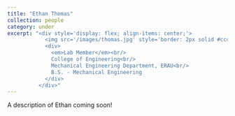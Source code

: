 ```yaml
---
title: "Ethan Thomas"
collection: people
category: under
excerpt: "<div style='display: flex; align-items: center;'>
            <img src='/images/thomas.jpg' style='border: 2px solid #ccc; border-radius: 10px; width: 25%; margin-right: 1rem;'>
            <div>
              <em>Lab Member</em><br/>
              College of Engineering<br/>
              Mechanical Engineering Department, ERAU<br/>
              B.S. - Mechanical Engineering
            </div>
          </div>"
---
```


A description of Ethan coming soon!